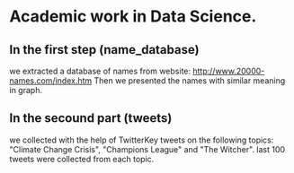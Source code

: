 # Academic work in Data Science.
## In the first step (name_database)
we extracted a database of names from website: http://www.20000-names.com/index.htm
Then we presented the names with similar meaning in graph.
## In the secound part (tweets)
we collected with the help of TwitterKey tweets on the following topics: "Climate Change Crisis", "Champions League" and "The Witcher". 
last 100 tweets were collected from each topic.
